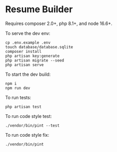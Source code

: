 # Resume Builder

Requires composer 2.0+, php 8.1+, and node 16.6+.

To serve the dev env:
```
cp .env.example .env
touch database/database.sqlite
composer install
php artisan key:generate
php artisan migrate --seed
php artisan serve
```

To start the dev build:
```
npm i
npm run dev
```
To run tests:
```
php artisan test
```

To run code style test:
```
./vendor/bin/pint --test
```

To run code style fix:
```
./vendor/bin/pint
```
